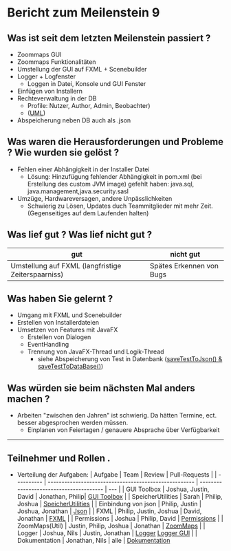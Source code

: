 # Bericht zum Meilenstein 9

## Was ist seit dem letzten Meilenstein passiert ?
- Zoommaps GUI
- Zoommaps Funktionalitäten
- Umstellung der GUI auf FXML + Scenebuilder
- Logger + Logfenster
    - Loggen in Datei, Konsole und GUI Fenster
- Einfügen von Installern
- Rechteverwaltung in der DB 
    - Profile: Nutzer, Author, Admin, Beobachter)
    - ([UML](https://github.com/weichware10/dokumente/blob/db-users/uml-usecase/db/users.png))
- Abspeicherung neben DB auch als .json

## Was waren die Herausforderungen und Probleme ? Wie wurden sie gelöst ?
- Fehlen einer Abhängigkeit in der Installer Datei
    - Lösung: Hinzufügung fehlender Abhängigkeit in pom.xml (bei Erstellung des custom JVM image)
gefehlt haben: java.sql, java.management,java.security.sasl
- Umzüge, Hardwareversagen, andere Unpässlichkeiten
    - Schwierig zu Lösen, Updates duch Teammitglieder mit mehr Zeit.(Gegenseitiges auf dem Laufenden halten)

## Was lief gut ? Was lief nicht gut ?
| gut                        | nicht gut                                                                               |
| -------------------------- | --------------------------------------------------------------------------------------- |
| Umstellung auf FXML (langfristige Zeiterspaarniss) | Spätes Erkennen von Bugs |

## Was haben Sie gelernt ?
- Umgang mit FXML und Scenebuilder
- Erstellen von Installerdateien
- Umsetzen von Features mit JavaFX
    - Erstellen von Dialogen
    - EventHandling
    - Trennung von JavaFX-Thread und Logik-Thread 
        - siehe Abspeicherung von Test in Datenbank ([saveTestToJson() & saveTestToDataBase()](https://github.com/weichware10/toolbox/commit/848095466e8d529ff3f486a5b025b4c836f001e5#diff-c23dcfb84036703235b0fc7be1c16ccbc73a3104d74181b0f13b3d742f1fe610R66-R107]))

## Was würden sie beim nächsten Mal anders machen ?
- Arbeiten "zwischen den Jahren" ist schwierig. Da hätten Termine, ect. besser abgesprochen werden müssen.
    - Einplanen von Feiertagen / genauere Absprache über Verfügbarkeit

---
## Teilnehmer und Rollen .

- Verteilung der Aufgaben:
    | Aufgabe    | Team                                                  | Review                                  | Pull-Requests |
    | ---------- | ----------------------------------------------------- | --------------------------------------- | --- |
    | GUI Toolbox | Joshua, Justin, David | Jonathan, Philip| [GUI Toolbox](https://github.com/weichware10/toolbox/pull/10) |
    | SpeicherUtilities | Sarah | Philip, Joshua | [SpeicherUtilities](https://github.com/weichware10/util/pull/25) |
    | Einbindung von json | Philip, Justin | Joshua, Jonathan | [Json](https://github.com/weichware10/util/pull/23) |
    | FXML | Philip, Justin, Joshua | David, Jonathan | [FXML](https://github.com/weichware10/toolbox/pull/14) |
    | Permissions | Joshua | Philip, David | [Permissions](https://github.com/weichware10/util/pull/26) |
    | ZoomMaps(Util) | Justin, Philip, Joshua | Jonathan | [ZoomMaps](https://github.com/weichware10/util/pull/28) |
    | Logger | Joshua, Nils | Justin, Jonathan | [Logger](https://github.com/weichware10/util/pull/30) [Logger GUI](https://github.com/weichware10/toolbox/pull/16) |
    | Dokumentation | Jonathan, Nils | alle | [Dokumentation](https://github.com/weichware10/meilensteine/pull/67) 
